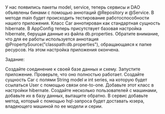 У нас появились пакеты model, service, теперь сервисы и DAO объявлены бинами с помощью аннотаций @Repository и @Service.
В методе main будет происходить тестирование работоспособности нашего приложения. Класс Car аннотирован как стандартная сущность hibernate. В AppConfig теперь присутствует базовая настройка hibernate, берущая данные из файла db.properties. Обратите внимание, что для ее работы используется аннотация @PropertySource("classpath:db.properties"), обращающаяся к папке ресурсов.
На этом настройка приложения окончена.

Задание:

Создайте соединение к своей базе данных и схему. Запустите приложение. Проверьте, что оно полностью работает.
Создайте сущность Car с полями String model и int series, на которую будет ссылаться User с помощью связи one-to-one.
Добавьте этот класс в настройки hibernate.
Создайте несколько пользователей с машинами, добавьте их в базу данных, вытащите обратно.
В сервис добавьте метод, который с помощью hql-запроса будет доставать юзера, владеющего машиной по ее модели и серии.
